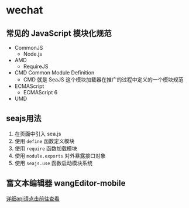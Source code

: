 # wechat

## 常见的 JavaScript 模块化规范

- CommonJS
  + Node.js
- AMD
  + RequireJS
- CMD Common Module Definition
  + CMD 就是 SeaJS 这个模块加载器在推广的过程中定义的一个模块规范
- ECMAScript
  + ECMAScript 6
- UMD

## seajs用法
1. 在页面中引入 sea.js
2. 使用 `define` 函数定义模块
3. 使用 `require` 函数加载模块
4. 使用 `module.exports` 对外暴露接口对象
5. 使用 `seajs.use` 函数启动模块系统


## 富文本编辑器 wangEditor-mobile

[详细api请点击前往查看](https://github.com/wangfupeng1988/wangEditor/)
